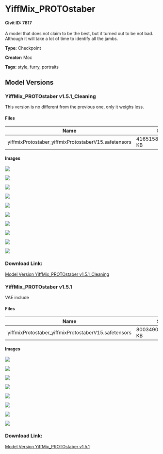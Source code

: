 # YiffMix_PROTOstaber

#### Civit ID: 7817

<p>A model that does not claim to be the best, but it turned out to be not bad. Although it will take a lot of time to identify all the jambs.</p>

**Type:** Checkpoint

**Creator:** Moc

**Tags:** style, furry, portraits

## Model Versions

### YiffMix_PROTOstaber v1.5.1_Cleaning

<p>This version is no different from the previous one, only it weighs less.</p>

#### Files

| Name | Size | Type | Format | Download Url | AutoV1 | AutoV2 | SHA256 | CRC32 | BLAKE3 |
| --- | --- | --- | --- | --- | --- | --- | --- | --- | --- |
| yiffmixProtostaber_yiffmixProtostaberV15.safetensors | 4165158.467773438 KB | Model | SafeTensor | https://civitai.com/api/download/models/10293 | CEF12BF7 | B5F6385E17 | B5F6385E17F21B5491D1091AB1918D684AA5DEFDF679A71B220946692C3C6EA1 | 49D608BF | BE59BE846AA70F5E41473ABE939049E71CD327DBEC27EEEA0C8CE6D4D8C224A7 |

#### Images

<p><img src="https://image.civitai.com/xG1nkqKTMzGDvpLrqFT7WA/e9078a78-9171-4db7-dc7d-91d61edbd600/width=450/100617.jpeg" /></p>

<p><img src="https://image.civitai.com/xG1nkqKTMzGDvpLrqFT7WA/74d70eac-76e7-45c8-7276-5b050b34fb00/width=450/100616.jpeg" /></p>

<p><img src="https://image.civitai.com/xG1nkqKTMzGDvpLrqFT7WA/05e91d41-6962-4562-9fc6-59aaf2c96d00/width=450/100615.jpeg" /></p>

<p><img src="https://image.civitai.com/xG1nkqKTMzGDvpLrqFT7WA/8fc4beac-0413-4540-fc16-6cc074f14700/width=450/100614.jpeg" /></p>

<p><img src="https://image.civitai.com/xG1nkqKTMzGDvpLrqFT7WA/8d60d2e3-8a9f-485f-6c15-764d491d8e00/width=450/100613.jpeg" /></p>

<p><img src="https://image.civitai.com/xG1nkqKTMzGDvpLrqFT7WA/bfb57da1-4d40-4728-c6c9-efb2f04dfe00/width=450/100612.jpeg" /></p>

<p><img src="https://image.civitai.com/xG1nkqKTMzGDvpLrqFT7WA/8069f6ad-d121-4eb5-2456-dcc57ddf1f00/width=450/100611.jpeg" /></p>

<p><img src="https://image.civitai.com/xG1nkqKTMzGDvpLrqFT7WA/579bce37-cdd1-41de-5749-158ce5f2b900/width=450/100608.jpeg" /></p>

<p><img src="https://image.civitai.com/xG1nkqKTMzGDvpLrqFT7WA/b3259af2-21ee-4436-5d5c-981a8b14d700/width=450/100610.jpeg" /></p>

<p><img src="https://image.civitai.com/xG1nkqKTMzGDvpLrqFT7WA/a599d47d-cd15-4be5-a31b-baad76f30e00/width=450/100674.jpeg" /></p>

### Download Link:

[Model Version YiffMix_PROTOstaber v1.5.1_Cleaning](https://civitai.com/api/download/models/10293)

### YiffMix_PROTOstaber  v1.5.1

<p>VAE include </p>

#### Files

| Name | Size | Type | Format | Download Url | AutoV1 | AutoV2 | SHA256 | CRC32 | BLAKE3 |
| --- | --- | --- | --- | --- | --- | --- | --- | --- | --- |
| yiffmixProtostaber_yiffmixProtostaberV15.safetensors | 8003490.024414062 KB | Model | SafeTensor | https://civitai.com/api/download/models/9217 | 096D0DF9 | 1F0B8125B6 | 1F0B8125B6AE15D45A7831DD594C9D47DAFBC1AC0F0840BB4A1FF886FB9D0D68 | 21DF31B0 | FA21901C3B4CF13914D7F07DB09AD25B7D07CC76E95AD9EB53D9C339B3060492 |

#### Images

<p><img src="https://image.civitai.com/xG1nkqKTMzGDvpLrqFT7WA/45dfaa17-4dd1-420a-9041-7a5f0a52d600/width=450/88320.jpeg" /></p>

<p><img src="https://image.civitai.com/xG1nkqKTMzGDvpLrqFT7WA/46e4923e-294e-419a-4f61-24bbcc21e100/width=450/88327.jpeg" /></p>

<p><img src="https://image.civitai.com/xG1nkqKTMzGDvpLrqFT7WA/3fafe2a7-8e5c-444d-89c2-43eea0f00a00/width=450/88326.jpeg" /></p>

<p><img src="https://image.civitai.com/xG1nkqKTMzGDvpLrqFT7WA/edf1cad7-8fb4-4753-88de-49025dc49700/width=450/88325.jpeg" /></p>

<p><img src="https://image.civitai.com/xG1nkqKTMzGDvpLrqFT7WA/46ce56ac-ba19-41c7-2cc8-88fa7b4e8f00/width=450/88324.jpeg" /></p>

<p><img src="https://image.civitai.com/xG1nkqKTMzGDvpLrqFT7WA/f57804be-a711-49f9-2285-d62fbc33aa00/width=450/88323.jpeg" /></p>

<p><img src="https://image.civitai.com/xG1nkqKTMzGDvpLrqFT7WA/727bcff7-ada8-4630-0315-abef450c9000/width=450/88322.jpeg" /></p>

<p><img src="https://image.civitai.com/xG1nkqKTMzGDvpLrqFT7WA/ab991e3d-5e84-4e63-255b-453af84ca000/width=450/88321.jpeg" /></p>

### Download Link:

[Model Version YiffMix_PROTOstaber  v1.5.1](https://civitai.com/api/download/models/9217)

